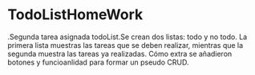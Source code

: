 # TodoListHomeWork

.Segunda tarea asignada todoList.Se crean dos listas: todo y no todo. La primera lista muestras las tareas que se deben realizar, mientras que la segunda muestra las
tareas ya realizadas. Cómo extra se añadieron botones y funcioanlidad para formar un pseudo CRUD.

